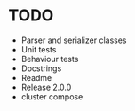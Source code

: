# TODO

* Parser and serializer classes
* Unit tests
* Behaviour tests
* Docstrings
* Readme
* Release 2.0.0
* cluster compose
